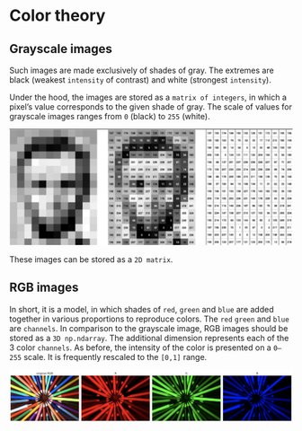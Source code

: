 # Color theory 

## Grayscale images

Such images are made exclusively of shades of gray. The extremes are black (weakest `intensity` of contrast) and white (strongest `intensity`).

Under the hood, the images are stored as a `matrix of integers`, in which a pixel’s value corresponds to the given shade of gray. 
The scale of values for grayscale images ranges from `0` (black) to `255` (white). 

![Grayscale images](./imgs/grayscale_images.png)

These images can be stored as a `2D matrix`. 

## RGB images 

In short, it is a model, in which shades of `red`, `green` and `blue` are added together in various proportions to reproduce colors.
The `red` `green` and `blue` are `channels`.
In comparison to the grayscale image, RGB images should be stored as a `3D np.ndarray`.
The additional dimension represents each of the 3 color `channels`.
As before, the intensity of the color is presented on a `0–255` scale. 
It is frequently rescaled to the `[0,1]` range.

![RGB images](./imgs/rgb_images.png)